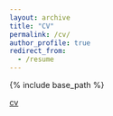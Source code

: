 ```yaml
---
layout: archive
title: "CV"
permalink: /cv/
author_profile: true
redirect_from:
  - /resume
---
```


{% include base_path %}

[cv](http://sahilranadive.github.io/files/Web-resume.pdf)
